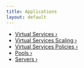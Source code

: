 ```yaml
---
title: Applications
layout: default
---
```

* <a href="/docs/16.2/configuration-guide/applications/virtual-services/">Virtual Services ›</a>
* <a href="/docs/16.2/configuration-guide/applications/vs-scaling/">Virtual Services Scaling ›</a>
* <a href="/docs/16.2/configuration-guide/applications/vs-policies/">Virtual Services Policies ›</a>
* <a href="/docs/16.2/configuration-guide/applications/pools/">Pools ›</a>
* <a href="/docs/16.2/configuration-guide/applications/servers/">Servers ›</a>  